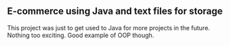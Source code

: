 ## E-commerce using Java and text files for storage 

This project was just to get used to Java for more projects in the future. Nothing too exciting.
Good example of OOP though.

